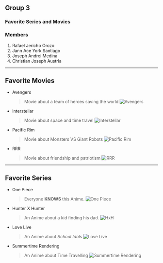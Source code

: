 ## Group 3 
### Favorite Series and Movies 
### Members 
1. Rafael Jericho Orozo
3. Jann Ace York Santiago
4. Joseph Andrei Medina
5. Christian Joseph Austria
----------------------------------------
## Favorite Movies 

- Avengers
  > Movie about a team of heroes saving the world
![Avengers](https://my-test-11.slatic.net/p/d402188e228fef084b5f2f5d8abc9263.jpg)

- Interstellar
  > Movie about space and time travel
![Interstellar]([https://i.ebayimg.com/images/g/m88AAOSwtC1gr5ry/s-l400.jpg](https://i.pinimg.com/736x/8e/0d/ab/8e0dab8699be85720ce55845065bf6dc.jpg))

- Pacific Rim
  > Movie about Monsters VS Giant Robots 
![Pacific Rim](https://m.media-amazon.com/images/M/MV5BMTY3MTI5NjQ4Nl5BMl5BanBnXkFtZTcwOTU1OTU0OQ@@._V1_.jpg)

- RRR
  > Movie about friendship and patriotism 
![RRR](https://image.tmdb.org/t/p/original/kdO4JtO5DnIMyLymQv8C8Ol1CzA.jpg)

----------------------------------------
## Favorite Series 
- One Piece
  > Everyone **KNOWS** this Anime.
![One Piece](https://upload.wikimedia.org/wikipedia/en/9/90/One_Piece%2C_Volume_61_Cover_%28Japanese%29.jpg)

- Hunter X Hunter
  > An Anime about a kid finding his dad.
![HxH](https://m.media-amazon.com/images/M/MV5BNGM0YTk3MWEtN2JlZC00ZmZmLWIwMDktZTMxZGE5Zjc2MGExXkEyXkFqcGdeQXVyNjAwNDUxODI@._V1_FMjpg_UX1000_.jpg)

- Love Live
  > An Anime about *School Idols*
![Love Live]([https://upload.wikimedia.org/wikipedia/en/thumb/b/b9/Love_Live%21_promotional_image.jpg/220px-Love_Live%21_promotional_image.jpg](https://m.media-amazon.com/images/M/MV5BNDMxMjU1M2YtOGNjNS00N2U3LWFlNzgtOTRmNTU1ZTJjNWM4XkEyXkFqcGdeQXVyMTM3NDc1OTM2._V1_FMjpg_UX1000_.jpg))

- Summertime Rendering
  > An Anime about Time Travelling 
![Summertime Rendering](https://m.media-amazon.com/images/M/MV5BN2ViZDJjNzMtYjIyMC00MjljLTliN2QtMDg2MDI3ZDcxNWE4XkEyXkFqcGdeQXVyNjAwNDUxODI@._V1_FMjpg_UX1000_.jpg)

